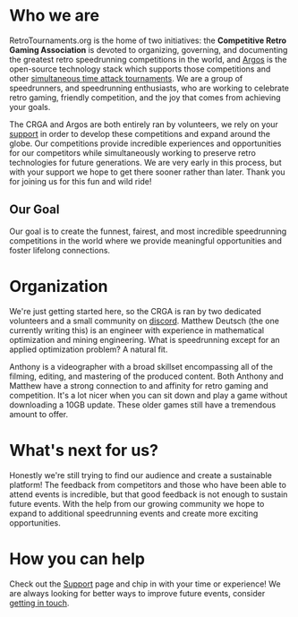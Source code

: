 # Who we are

RetroTournaments.org is the home of two initiatives:
the **Competitive Retro Gaming Association** is devoted to organizing, governing, and documenting the greatest retro speedrunning competitions in the world,
and [Argos](/argos/) is the open-source technology stack which supports those competitions and other [simultaneous time attack tournaments](/sta/).
We are a group of speedrunners, and speedrunning enthusiasts, who are working to celebrate retro gaming, friendly competition, and the joy that comes from achieving your goals.

The CRGA and Argos are both entirely ran by volunteers, we rely on your [support](/support/) in order to develop these competitions and expand around the globe.
Our competitions provide incredible experiences and opportunities for our competitors while simultaneously working to preserve retro technologies for future generations.
We are very early in this process, but with your support we hope to get there sooner rather than later.
Thank you for joining us for this fun and wild ride!

<aside class="m-block m-success">
<h2> Our Goal </h2>
<p>
Our goal is to create the funnest, fairest, and most incredible speedrunning competitions in the world where we provide meaningful opportunities and foster lifelong connections.
</p>
</aside>


# Organization

We're just getting started here, so the CRGA is ran by two dedicated volunteers and a small community on [discord](/community/).
Matthew Deutsch (the one currently writing this) is an engineer with experience in mathematical optimization and mining engineering.
What is speedrunning except for an applied optimization problem?
A natural fit.

Anthony is a videographer with a broad skillset encompassing all of the filming, editing, and mastering of the produced content.
Both Anthony and Matthew have a strong connection to and affinity for retro gaming and competition.
It's a lot nicer when you can sit down and play a game without downloading a 10GB update.
These older games still have a tremendous amount to offer.

# What's next for us?

Honestly we're still trying to find our audience and create a sustainable platform!
The feedback from competitors and those who have been able to attend events is incredible, but that good feedback is not enough to sustain future events.
With the help from our growing community we hope to expand to additional speedrunning events and create more exciting opportunities.

# How you can help

Check out the [Support](/support/) page and chip in with your time or experience!
We are always looking for better ways to improve future events, consider [getting in touch](/contact/).

